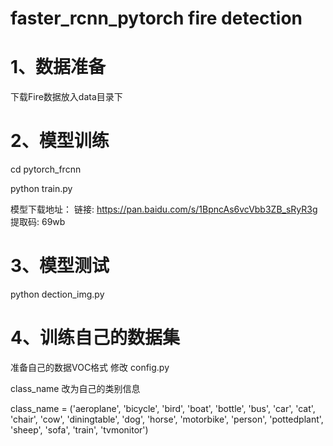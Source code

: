# faster_rcnn_pytorch  fire detection
# 1、数据准备
下载Fire数据放入data目录下

# 2、模型训练
cd pytorch_frcnn

python train.py

模型下载地址：
链接: https://pan.baidu.com/s/1BpncAs6vcVbb3ZB_sRyR3g 提取码: 69wb 

# 3、模型测试
python dection_img.py

# 4、训练自己的数据集
准备自己的数据VOC格式
修改 config.py

class_name 改为自己的类别信息

class_name = ('aeroplane', 'bicycle', 'bird', 'boat', 'bottle', 'bus', 'car', 'cat', 'chair', 'cow', 'diningtable',
              'dog', 'horse', 'motorbike', 'person', 'pottedplant', 'sheep', 'sofa', 'train', 'tvmonitor')
